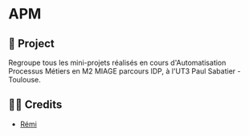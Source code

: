 # APM

## 🚀 Project
Regroupe tous les mini-projets réalisés en cours d'Automatisation Processus Métiers en M2 MIAGE parcours IDP, à l'UT3 Paul Sabatier - Toulouse.

## 🧑‍💻 Credits
- [Rémi](https://github.com/RemiSaurel)
